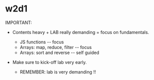 
# w2d1


<!-- 
  @Luis: 
  - day is heavy (and, on top of that, it's monday)
  - move some contents to w1d5 or w2d2 ?
-->


 IMPORTANT:

- Contents heavy + LAB really demanding = focus on fundamentals.
  - JS functions -- focus
  - Arrays: map, reduce, filter -- focus
  - Arrays: sort and reverse -- self guided

- Make sure to kick-off lab very early.
  - REMEMBER: lab is very demanding !!


